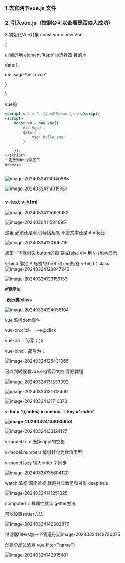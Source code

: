 ### 1.去官网下vue.js 文件 

### 2. 引入vue.js（控制台可以查看是否映入成功）

3.初始化Vue对象  const vm = new Vue

{

el:目的地   element  ’#app‘    ip选择器  目的地

data:{

message:'hello vue'

}

}





vue的

```html
<script src = '../Vue基础/vue.js'></script>
<script>
    const vm = new Vue({
        el:'#app',
        data:{
            msg:'hello vue'
        }

    });
</script>
一定放到body最底下
#===>id

```

```
```

![image-20240324114940888](C:\Users\99063\AppData\Roaming\Typora\typora-user-images\image-20240324114940888.png)

![image-20240324114915961](C:\Users\99063\AppData\Roaming\Typora\typora-user-images\image-20240324114915961.png)

### v-text  v-html  

![image-20240324115959982](https://zctimages.oss-cn-beijing.aliyuncs.com/images/image-20240324115959982.png)

![image-20240324115846951](https://zctimages.oss-cn-beijing.aliyuncs.com/images/image-20240324115846951.png)

这里  必须还是用  引号括起来 不管文本还是html标签

![image-20240324120106719](https://zctimages.oss-cn-beijing.aliyuncs.com/images/image-20240324120106719.png)

点击一下就消失    button的指  变成false     div   用 v-show显示 

v-bind  绑定 A 标签的 href  和 img标签  v-bind：class![image-20240324123047243](https://zctimages.oss-cn-beijing.aliyuncs.com/images/image-20240324123047243.png)

![image-20240324123159133](https://zctimages.oss-cn-beijing.aliyuncs.com/images/image-20240324123159133.png)



**#表示id**

**.表示类  class**

![image-20240324124058104](https://zctimages.oss-cn-beijing.aliyuncs.com/images/image-20240324124058104.png)





vue 监听dom事件

vue-on:click====>@click 

vue-on： 简写：@

vue-bind：简写为：

![image-20240324125431065](https://zctimages.oss-cn-beijing.aliyuncs.com/images/image-20240324125431065.png)





可以到时候看vue.org官网文档  弄好教程

![image-20240324131533092](https://zctimages.oss-cn-beijing.aliyuncs.com/images/image-20240324131533092.png)

![image-20240324131612466](https://zctimages.oss-cn-beijing.aliyuncs.com/images/image-20240324131612466.png)

![image-20240324131710370](https://zctimages.oss-cn-beijing.aliyuncs.com/images/image-20240324131710370.png)





**v-for = '(i,index) in menus'  ：key =' index'**

**![image-20240324133035958](https://zctimages.oss-cn-beijing.aliyuncs.com/images/image-20240324133035958.png)**

![image-20240324133124127](https://zctimages.oss-cn-beijing.aliyuncs.com/images/image-20240324133124127.png)



v-model.trim 去掉input的空格

v-model.numbers 能够转化为数值类型

v-model.lazy  输入enter  才同步 

![image-20240324135604120](https://zctimages.oss-cn-beijing.aliyuncs.com/images/image-20240324135604120.png)

watch 监视   深度监视 就是对应数组和对象 deep:true



![image-20240324141251325](https://zctimages.oss-cn-beijing.aliyuncs.com/images/image-20240324141251325.png)





computed 计算属性默认 getter方法

可以设置setter方法

![image-20240324142302876](https://zctimages.oss-cn-beijing.aliyuncs.com/images/image-20240324142302876.png)

过滤器filters加一个管道符![image-20240324142720075](C:\Users\99063\AppData\Roaming\Typora\typora-user-images\image-20240324142720075.png)   

创建全局过滤器   vue.filter(''name'')

![image-20240324142915401](https://zctimages.oss-cn-beijing.aliyuncs.com/images/image-20240324142915401.png)